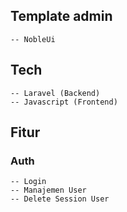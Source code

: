 ## Template admin
    -- NobleUi


## Tech
    -- Laravel (Backend)
    -- Javascript (Frontend)

## Fitur

### Auth
    -- Login
    -- Manajemen User
    -- Delete Session User

